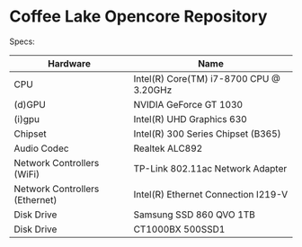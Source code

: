 # Coffee Lake Opencore Repository
Specs:

| Hardware | Name |
|----------|------|
| CPU | Intel(R) Core(TM) i7-8700 CPU @ 3.20GHz |
| (d)GPU | NVIDIA GeForce GT 1030 |
| (i)gpu | Intel(R) UHD Graphics 630 |
| Chipset | Intel(R) 300 Series Chipset (B365) |
| Audio Codec | Realtek ALC892 |
| Network Controllers (WiFi) | TP-Link 802.11ac Network Adapter |
| Network Controllers (Ethernet) | Intel(R) Ethernet Connection I219-V |
| Disk Drive | Samsung SSD 860 QVO 1TB|
| Disk Drive | CT1000BX 500SSD1 |
